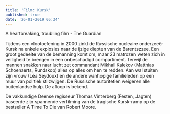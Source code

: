```yaml
---
title: 'Film: Kursk'
published: true
date: '26-01-2019 05:34'
---
```


A heartbreaking, troubling film - The Guardian

Tijdens een vlootoefening in 2000 zinkt de Russische nucleaire onderzeeër Kursk na enkele explosies naar de ijzige diepten van de Barentszzee. Een groot gedeelte van de bemanning komt om, maar 23 matrozen weten zich in veiligheid te brengen in een onbeschadigd compartiment. Terwijl de mannen snakken naar lucht zet commandant Mikhail Kalekov (Matthias Schoenaerts, Rundskop) alles op alles om hen te redden. Aan wal stuiten zijn vrouw (Léa Seydoux) en de andere wanhopige familieleden op een muur van politiek stilzwijgen. De Russische autoritetien weigeren alle buitenlandse hulp. De afloop is bekend.

De vakkundige Deense regisseur Thomas Vinterberg (Festen, Jagten) baseerde zijn spannende verfilming van de tragische Kursk-ramp op de bestseller A Time To Die van Robert Moore.